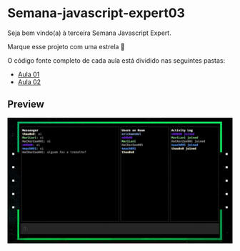 # Semana-javascript-expert03

Seja bem vindo(a) à terceira Semana Javascript Expert.

Marque esse projeto com uma estrela 🌟

O código fonte completo de cada aula está dividido nas seguintes pastas:

- [Aula 01](./hacker-chat-aula01)
- [Aula 02](./hacker-chat-aula02)

## Preview

![project preview](./screen-semanajs03.jpg)